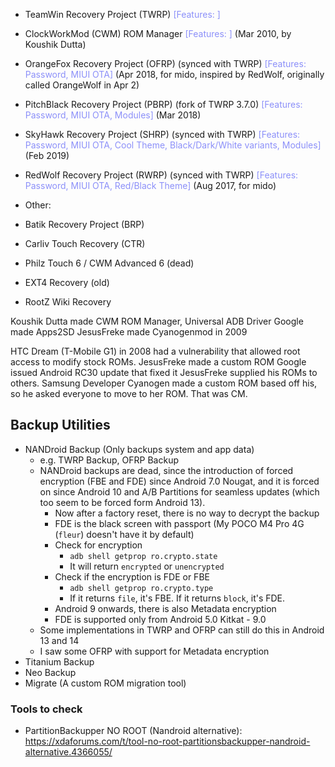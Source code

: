 - TeamWin Recovery Project (TWRP) <span style="color:#8c90f9">[Features: ]</span>
- ClockWorkMod (CWM) ROM Manager <span style="color:#8c90f9">[Features: ]</span> (Mar 2010, by Koushik Dutta)
- OrangeFox Recovery Project (OFRP) (synced with TWRP) <span style="color:#8c90f9">[Features: Password, MIUI OTA]</span> (Apr 2018, for mido, inspired by RedWolf, originally called OrangeWolf in Apr 2)
- PitchBlack Recovery Project (PBRP) (fork of TWRP 3.7.0) <span style="color:#8c90f9">[Features: Password, MIUI OTA, Modules]</span> (Mar 2018)
- SkyHawk Recovery Project (SHRP) (synced with TWRP) <span style="color:#8c90f9">[Features: Password, MIUI OTA, Cool Theme, Black/Dark/White variants, Modules]</span> (Feb 2019)
- RedWolf Recovery Project (RWRP) (synced with TWRP) <span style="color:#8c90f9">[Features: Password, MIUI OTA, Red/Black Theme]</span> (Aug 2017, for mido)

- Other:
- Batik Recovery Project (BRP)
- Carliv Touch Recovery (CTR)
- Philz Touch 6 / CWM Advanced 6 (dead)
- EXT4 Recovery (old)
- RootZ Wiki Recovery

Koushik Dutta made CWM ROM Manager, Universal ADB Driver
Google made Apps2SD
JesusFreke made Cyanogenmod in 2009

HTC Dream (T-Mobile G1) in 2008 had a vulnerability that allowed root access to modify stock ROMs.
JesusFreke made a custom ROM
Google issued Android RC30 update that fixed it
JesusFreke supplied his ROMs to others.
Samsung Developer Cyanogen made a custom ROM based off his, so he asked everyone to move to her ROM.
That was CM.
## Backup Utilities
- NANDroid Backup (Only backups system and app data)
	- e.g. TWRP Backup, OFRP Backup
	- NANDroid backups are dead, since the introduction of forced encryption (FBE and FDE) since Android 7.0 Nougat, and it is forced on since Android 10 and A/B Partitions for seamless updates (which too seem to be forced form Android 13).
		- Now after a factory reset, there is no way to decrypt the backup
		- FDE is the black screen with passport (My POCO M4 Pro 4G (`fleur`) doesn't have it by default)
		- Check for encryption
			- `adb shell getprop ro.crypto.state`
			- It will return `encrypted` or `unencrypted`
		- Check if the encryption is FDE or FBE
			- `adb shell getprop ro.crypto.type`
			- If it returns `file`, it's FBE. If it returns `block`, it's FDE.
		- Android 9 onwards, there is also Metadata encryption
		- FDE is supported only from Android 5.0 Kitkat - 9.0
	- Some implementations in TWRP and OFRP can still do this in Android 13 and 14
	- I saw some OFRP with support for Metadata encryption
- Titanium Backup
- Neo Backup
- Migrate (A custom ROM migration tool)
### Tools to check
- PartitionBackupper NO ROOT (Nandroid alternative): https://xdaforums.com/t/tool-no-root-partitionsbackupper-nandroid-alternative.4366055/